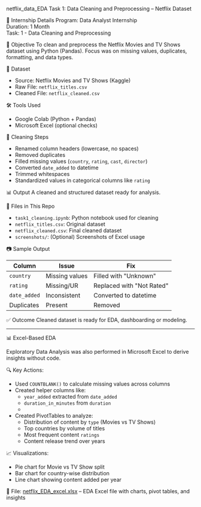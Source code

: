 netflix_data_EDA
Task 1: Data Cleaning and Preprocessing – Netflix Dataset

📌 Internship Details
Program: Data Analyst Internship  
Duration: 1 Month  
Task: 1 - Data Cleaning and Preprocessing  

 🧾 Objective
To clean and preprocess the Netflix Movies and TV Shows dataset using Python (Pandas). Focus was on missing values, duplicates, formatting, and data types.

 📁 Dataset
- Source: Netflix Movies and TV Shows (Kaggle)
- Raw File: `netflix_titles.csv`
- Cleaned File: `netflix_cleaned.csv`

 🛠 Tools Used
- Google Colab (Python + Pandas)
- Microsoft Excel (optional checks)

 🔧 Cleaning Steps
- Renamed column headers (lowercase, no spaces)
- Removed duplicates
- Filled missing values (`country`, `rating`, `cast`, `director`)
- Converted `date_added` to datetime
- Trimmed whitespaces
- Standardized values in categorical columns like `rating`

 📊 Output
A cleaned and structured dataset ready for analysis.

📂 Files in This Repo
- `task1_cleaning.ipynb`: Python notebook used for cleaning
- `netflix_titles.csv`: Original dataset
- `netflix_cleaned.csv`: Final cleaned dataset
- `screenshots/`: (Optional) Screenshots of Excel usage

📷 Sample Output

| Column        | Issue         | Fix                     |
|---------------|---------------|--------------------------|
| `country`     | Missing values| Filled with "Unknown"    |
| `rating`      | Missing/UR    | Replaced with "Not Rated"|
| `date_added`  | Inconsistent  | Converted to datetime    |
| Duplicates    | Present       | Removed                  |

 ✅ Outcome
Cleaned dataset is ready for EDA, dashboarding or modeling.


---

📊 Excel-Based EDA

Exploratory Data Analysis was also performed in Microsoft Excel to derive insights without code.

 🔍 Key Actions:
- Used `COUNTBLANK()` to calculate missing values across columns
- Created helper columns like:
  - `year_added` extracted from `date_added`
  - `duration_in_minutes` from `duration`
  - 
- Created PivotTables to analyze:
  - Distribution of content by `type` (Movies vs TV Shows)
  - Top countries by volume of titles
  - Most frequent content `ratings`
  - Content release trend over years

 📈 Visualizations:
- Pie chart for Movie vs TV Show split
- Bar chart for country-wise distribution
- Line chart showing content added per year

📁 File:
[netflix_EDA_excel.xlsx](./netflix_EDA_excel.xlsx) – EDA Excel file with charts, pivot tables, and insights

